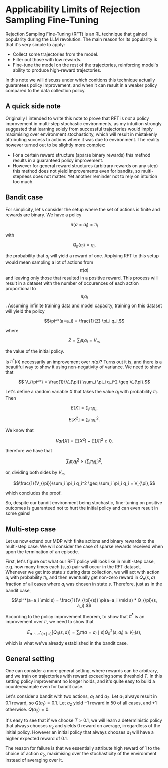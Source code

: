 # Applicability Limits of Rejection Sampling Fine-Tuning

Rejection Sampling Fine-Tuning (RFT) is an RL technique that gained popularity during the LLM revolution. The main reason for its popularity is that it's very simple to apply:
* Collect some trajectories from the model.
* Filter out those with low rewards.
* Fine-tune the model on the rest of the trajectories, reinforcing model's ability to produce high-reward trajectories.

In this note we will discuss under which conitions this technique actually guarantees policy improvement, and when it can result in a weaker policy compared to the data collection policy.

## A quick side note

Originally I intended to write this note to prove that RFT is _not_ a policy improvement in multi-step stochastic environments, as my intuition strongly suggested that learning solely from successful trajectories would imply maximising over environment stochasticity, which will result in mistakenly attributing success to actions where it was due to environment. The reality however turned out to be slightly more complex:
* For a certain reward structure (sparse binary rewards) this method results in a guaranteed policy improvement.
* However for general reward structures (arbitrary rewards on any step) this method does not yield improvements even for bandits, so multi-stepness does not matter.
Yet another reminder not to rely on intuition too much.

## Bandit case

For simplicity, let's consider the setup where the set of actions is finite and rewards are binary. We have a policy

$$\pi(a=a_i) = \pi_i$$

with

$$Q_{\pi}(a_i) = q_i,$$

the probability that $a_i$ will yield a reward of one. Applying RFT to this setup would mean sampling a lot of actions from $$\pi(a)$$ and leaving only those that resulted in a positive reward.
This process will result in a dataset with the number of occurences of each action proportional to $$\pi_i q_i$$. Assuming infinite training data and model capacity,
training on this dataset will yield the policy

$$\pi^*(a=a_i) = \frac{1}{Z} \pi_i q_i,$$

where

$$Z= \sum_i \pi_i q_i = V_{\pi},$$

the value of the initial policy.

Is $\pi^*(a)$ necessarily an improvement over $\pi(a)$? Turns out it is, and there is a beautiful way to show it using non-negativity of variance.
We need to show that

$$ V_{\pi^*} = \frac{1}{V_{\pi}} \sum_i \pi_i q_i^2 \geq V_{\pi}.$$

Let's define a random variable $X$ that takes the value $q_i$ with probability $\pi_i$. Then

$$E[X] = \sum_i \pi_i q_i,$$

$$E[X^2] = \sum_i \pi_i q_i^2.$$

We know that

$$Var[X] = \mathbb{E}[X^2] - \mathbb{E}[X]^2 \geq 0,$$

therefore we have that

$$\sum_i \pi_i q_i^2 \geq (\sum_i \pi_i q_i)^2,$$

or, dividing both sides by $V_{\pi}$,

$$\frac{1}{V_{\pi}}\sum_i \pi_i q_i^2 \geq \sum_i \pi_i q_i = V_{\pi},$$

which concludes the proof.

So, despite our bandit environment being stochastic, fine-tuning on positive outcomes is guaranteed not to hurt the initial policy and can even result in some gains!

## Multi-step case

Let us now extend our MDP with finite actions and binary rewards to the multi-step case. We will consider the case of sparse rewards received when upon the termination of an episode.

First, let's figure out what our RFT policy will look like in multi-step case, e.g. how many times each $(s, a)$ pair will occur in the RFT dataset. Whenever we get into state $s$ during data collection, we will act with action $a_i$ with probability $\pi_i$, and then eventually get non-zero reward in $Q_{\pi}(s, a)$ fraction of all cases where $a_i$ was chosen in state $s$. Therefore, just as in the bandit case,

$$\pi^*(a=a_i \mid s) = \frac{1}{V_{\pi}(s)} \pi(a=a_i \mid s) * Q_{\pi}(s, a_i).$$

According to the policy improvement theorem, to show that $\pi^*$ is an improvement over $\pi$, we need to show that

$$E_{a \sim \pi^*(a \mid s)}[Q_{\pi}(s, a)] = \sum_i \pi(a=a_i \mid s) Q^2_{\pi}(s, a_i) \geq V_{\pi}(s),$$

which is what we've already established in the bandit case.

## General setting

One can consider a more general setting, where rewards can be arbitrary, and we train on trajectories with reward exceeding some threshold $T$. In this setting policy improvement no longer holds, and it's quite easy to build a counterexample even for bandit case.

Let's consider a bandit with two actions, $a_1$ and $a_2$. Let $a_1$ always result in $0.1$ reward, so $Q(a_1)=0.1$. Let $a_2$ yield $-1$ reward in $50%$ of all cases, and $+1$ otherwise. $Q(a_2)=0$.

It's easy to see that if we choose $T > 0.1$, we will learn a deterministic policy that always chooses $a_2$ and yields $0$ reward on average, irregardless of the initial policy. However an initial policy that always chooses $a_1$ will have a higher expected reward of $0.1$.

The reason for failure is that we essentially attribute high reward of $1$ to the choice of action $a_2$, maximising over the stochasticity of the environment instead of averaging over it.
